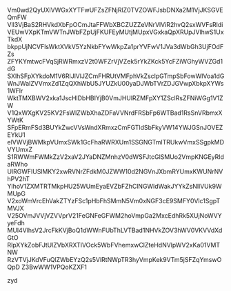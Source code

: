Vm0wd2QyUXlVWGxXYTFwUFZsZFNjRlZ0TVZOWFJsbDNXa2M1VjJKSGVEQmFW
Vll3VjBaS2RHVkdXbFpOCmJtaFFWbXBCZUZZeVNrVlViR2hvQ2sxWVFsRldi
VEUwVXpKTmVWTnJWbFZpUjFKUFEyMUtjMUpxVGxkaQpXRUpJVlhwS1UxTkdX
bkppUjNCVFlsWktXVkV5YzNkbFYwWkpZa1prYVFwV1JVa3dWbGh3UjFOdFZs
ZFYKYmtwcFVqSjRWRmxzV2t0WFZrVjVZek5rYkZKck5YcFZiWGhyWVZGd1dG
SXlhSFpXYkdoM1V6RlJlVlJZCmFHRUtVMFphVkZsclpGTmpSbFowWlVoa1dG
WnJWalZVVmxZd1ZqQXhWbU5JYUZkU00yaDJWbTVrZDJGVwpXbkpXYWs1WFlr
WktTMXBWV2xka1JscHlDbHBIYjB0VmJHUlRZMFpXY1ZSclRsZFNiWGg1V1ZW
V1QxWXgKV25KV2FsWlZWbXhaZDFaVVNrdFRSbFp6WTBad1RsSnVRbmxXYWtK
SFpERmFSd3BUYkZwcVVsWndXRmxzCmFGTldSbFkyVW14YWJGSnJOVEZEYkU1
elVWVjBWMkpVUmxSWk1GcFhaRWRXUm1SSGNGTmlTRUkwVmxSSgpkMDVYUmxZ
S1RWWmFWMkZzV2xaV2JYaDNZMnhzV0dWSFJtcGlSMUo2VmpKNGEyRldaRWho
UlRGWFlUSlMKY2xwRVNrZFdkM0JZWW10d2NGVnJXbmRYUmxKWUNrNVhPV2hT
YlhoV1ZXMTRTMkpHU25WUmEyaEVZbFZhClNGWldWakJYYkZsNllVUk9WMUpG
V2xoWmVrcEhVakZTYzFSc1pHbFhSMmN5Vm0xNGF3cE9SMFY0Vlc1SgpTMVJX
V25OVmJVVjVZVVprV21FeGNFeGFWM2hoVmpGa2MxcEdhRk5XUjNoWVYyeFdh
MUl4VlhsV2JrcFkKVjBoQ1dWWnFUbThLVTBad1NHVkZOV3hWV0VKVVdXdGtO
RlpXYkZobFJtUlZVbXRXTlVOck5WbFVhemxwClZteHdNVlpWV2xKa01VMTNW
RzVTVjJKdVFuQlZWbEYzQ2s5VlRtNWpTR3hyVmpKek9VTm5jSFZqYmswOQpD
Z3BwWW1VPQoKZXF1

zyd
